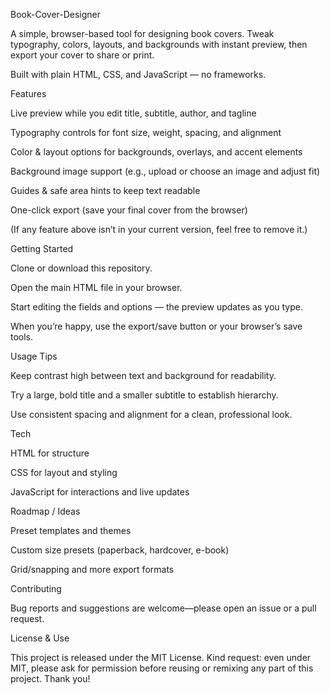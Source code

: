 Book-Cover-Designer

A simple, browser-based tool for designing book covers. Tweak typography, colors, layouts, and backgrounds with instant preview, then export your cover to share or print.

Built with plain HTML, CSS, and JavaScript — no frameworks.

Features

Live preview while you edit title, subtitle, author, and tagline

Typography controls for font size, weight, spacing, and alignment

Color & layout options for backgrounds, overlays, and accent elements

Background image support (e.g., upload or choose an image and adjust fit)

Guides & safe area hints to keep text readable

One-click export (save your final cover from the browser)

(If any feature above isn’t in your current version, feel free to remove it.)

Getting Started

Clone or download this repository.

Open the main HTML file in your browser.

Start editing the fields and options — the preview updates as you type.

When you’re happy, use the export/save button or your browser’s save tools.

Usage Tips

Keep contrast high between text and background for readability.

Try a large, bold title and a smaller subtitle to establish hierarchy.

Use consistent spacing and alignment for a clean, professional look.

Tech

HTML for structure

CSS for layout and styling

JavaScript for interactions and live updates

Roadmap / Ideas

Preset templates and themes

Custom size presets (paperback, hardcover, e-book)

Grid/snapping and more export formats

Contributing

Bug reports and suggestions are welcome—please open an issue or a pull request.

License & Use

This project is released under the MIT License.
Kind request: even under MIT, please ask for permission before reusing or remixing any part of this project. Thank you!
